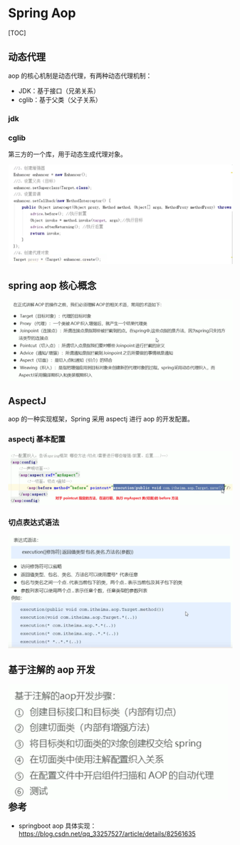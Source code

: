 # Spring Aop

[TOC]

## 动态代理

aop 的核心机制是动态代理，有两种动态代理机制：

* JDK：基于接口（兄弟关系）
* cglib：基于父类（父子关系）

### jdk



### cglib

第三方的一个库，用于动态生成代理对象。

<img src="assets/image-20210902104906584.png" alt="image-20210902104906584" style="zoom:80%;" />



## spring aop 核心概念

![image-20210902090011382](assets/image-20210902090011382.png)

## AspectJ

aop 的一种实现框架，Spring 采用 aspectj 进行 aop 的开发配置。

### aspectj 基本配置

![image-20210902095453793](assets/image-20210902095453793.png)

### 切点表达式语法

![image-20210902095634442](assets/image-20210902095634442.png)

## 基于注解的 aop 开发

<img align="left" src="assets/image-20210902100956134.png" alt="image-20210902100956134" style="zoom:80%;" />

## 参考

* springboot aop 具体实现：https://blog.csdn.net/qq_33257527/article/details/82561635